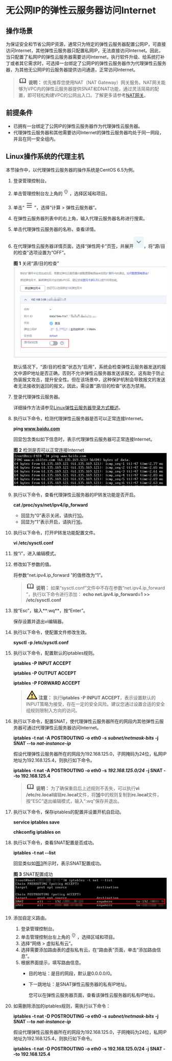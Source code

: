 # 无公网IP的弹性云服务器访问Internet<a name="ecs_03_0705"></a>

## 操作场景<a name="section6427533194453"></a>

为保证安全和节省公网IP资源，通常只为特定的弹性云服务器配置公网IP，可直接访问Internet，其他弹性云服务器只配置私网IP，无法直接访问Internet。因此，当只配置了私网IP的弹性云服务器需要访问Internet，执行软件升级、给系统打补丁或者其它需求时，可选择一台绑定了公网IP的弹性云服务器作为代理弹性云服务器，为其他无公网IP的云服务器提供访问通道，正常访问Internet。

>![](public_sys-resources/icon-note.gif) **说明：** 
>优先推荐您使用NAT（NAT Gateway）网关服务。NAT网关能够为VPC内的弹性云服务器提供SNAT和DNAT功能，通过灵活简易的配置，即可轻松构建VPC的公网出入口。了解更多请参考[NAT网关](https://support.huaweicloud.com/natgateway/index.html)。

## 前提条件<a name="section2608915610029"></a>

-   已拥有一台绑定了公网IP的弹性云服务器作为代理弹性云服务器。
-   代理弹性云服务器和其他需要访问Internet的弹性云服务器均处于同一网段，并且在同一安全组内。

## Linux操作系统的代理主机<a name="section6907807103042"></a>

本节操作中，以代理弹性云服务器的操作系统是CentOS 6.5为例。

1.  登录管理控制台。
2.  单击管理控制台左上角的![](figures/icon-region.png)，选择区域和项目。
3.  单击“![](figures/service-list.jpg)”，选择“计算 \> 弹性云服务器”。
4.  在弹性云服务器列表中的右上角，输入代理云服务器名称进行搜索。
5.  单击代理弹性云服务器的名称，查看详情。
6.  在代理弹性云服务器详情页面，选择“弹性网卡”页签，并展开![](figures/icon-dropdown.jpg)，将“源/目的检查”选项设置为“OFF”。

    **图 1**  关闭“源/目的检查”<a name="fig12954153311315"></a>  
    ![](figures/关闭-源-目的检查.png "关闭-源-目的检查")

    默认情况下，“源/目的检查”状态为“启用”，系统会检查弹性云服务器发送的报文中源IP地址是否正确，否则不允许弹性云服务器发送该报文。这有助于防止伪装报文攻击，提升安全性。但在该场景中，这种保护机制会导致报文的发送者无法接收到返回的报文。因此，需设置“源/目的检查”状态为禁用。

7.  登录代理弹性云服务器。

    详细操作方法请参见[Linux弹性云服务器登录方式概述](Linux弹性云服务器登录方式概述.md)。

8.  执行以下命令，检测代理弹性云服务器是否可以正常连接Internet。

    **ping www.baidu.com**

    回显包含类似如下信息时，表示代理弹性云服务器可正常连接Internet。

    **图 2**  检测是否可以正常连接Internet<a name="fig932219254813"></a>  
    ![](figures/检测是否可以正常连接Internet.png "检测是否可以正常连接Internet")

9.  执行以下命令，查看代理弹性云服务器的IP转发功能是否开启。

    **cat /proc/sys/net/ipv4/ip\_forward**

    -   回显为“0”表示关闭，请执行[10](#li51820417113959)。
    -   回显为“1”表示开启，请执行[16](#li49419571113959)。

10. <a name="li51820417113959"></a>执行以下命令，打开IP转发功能配置文件。

    **vi /etc/sysctl.conf**

11. 按“i”，进入编辑模式。
12. 修改如下参数的值。

    将参数“net.ipv4.ip\_forward ”的值修改为“1”。

    >![](public_sys-resources/icon-note.gif) **说明：** 
    >如果“sysctl.conf”文件中不存在参数“net.ipv4.ip\_forward ”，执行以下命令进行添加：
    >**echo net.ipv4.ip\_forward=1 \>\> /etc/sysctl.conf**

13. 按“Esc”，输入**:wq**，按“Enter”。

    保存设置并退出vi编辑器。

14. 执行以下命令，使配置文件修改生效。

    **sysctl -p /etc/sysctl.conf**

15. 执行以下命令，配置默认的iptables规则。

    **iptables -P INPUT ACCEPT**

    **iptables -P OUTPUT ACCEPT**

    **iptables -P FORWARD ACCEPT**

    >![](public_sys-resources/icon-caution.gif) **注意：** 
    >执行**iptables -P INPUT ACCEPT**，表示设置默认的INPUT策略为接受，存在一定的安全风险。建议您通过设置合适的安全组规则限制入方向的访问。

16. <a name="li49419571113959"></a>执行以下命令，配置SNAT，使代理弹性云服务器所在的网段内其他弹性云服务器可通过代理弹性云服务器访问Internet。

    **iptables -t nat -A POSTROUTING -o eth0 -s** _**subnet/netmask-bits**_ **-j SNAT --to** _**nat-instance-ip**_

    假设代理弹性云服务器所在的网段为192.168.125.0，子网掩码为24位，私网IP地址为192.168.125.4，则执行如下命令。

    **iptables -t nat -A POSTROUTING -o eth0 -s** _**192.168.125.0/24**_ **-j SNAT --to 192.168.125.4**

    >![](public_sys-resources/icon-note.gif) **说明：** 
    >为了确保重启后上述规则不丢失，可以执行**vi /etc/rc.local**编辑**rc.local**文件，将[16](#li49419571113959)中的规则复制到**rc.local**文件，按“ESC”退出编辑模式，输入“:wq”保存并退出。

17. 执行以下命令，保存iptables的配置并设置开机自启动。

    **service iptables save**

    **chkconfig iptables on**

18. 执行以下命令，查看SNAT配置是否成功。

    **iptables -t nat --list**

    回显类似如[图3](#fig27598108113959)所示时，表示SNAT配置成功。

    **图 3**  SNAT配置成功<a name="fig27598108113959"></a>  
    ![](figures/SNAT配置成功.png "SNAT配置成功")

19. 添加自定义路由。
    1.  登录管理控制台。
    2.  单击管理控制台左上角的![](figures/icon-region.png)，选择区域和项目。
    3.  选择“网络 \> 虚拟私有云”。
    4.  选择需要添加路由表的虚拟私有云，在“路由表”页面，单击“添加路由信息”。
    5.  根据界面提示，填写路由信息。
        -   目的地址：是目的网段，默认是0.0.0.0/0。
        -   下一跳地址：是SNAT弹性云服务器的私有IP地址。

            您可以在弹性云服务器页面，查看该弹性云服务器的私有IP地址。


20. 如需删除添加的iptables规则，需执行以下命令：

    **iptables -t nat -D POSTROUTING -o eth0 -s** _**subnet/netmask-bits**_ **-j SNAT --to** _**nat-instance-ip**_

    假设代理弹性云服务器所在的网段为192.168.125.0，子网掩码为24位，私网IP地址为192.168.125.4，则执行如下命令。

    **iptables -t nat -D POSTROUTING -o eth0 -s 192.168.125.0/24 -j SNAT --to 192.168.125.4**


